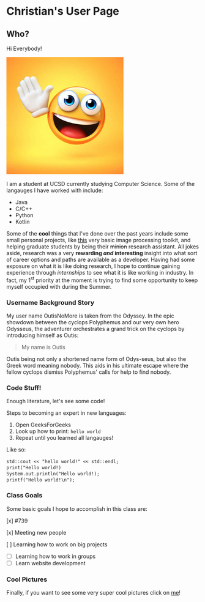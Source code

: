 # Christian's User Page

## Who?
Hi Everybody! 

![hello emoji](./pictures/hello%20emoji.jpg)

I am a student at UCSD currently studying Computer Science. Some of the langauges I have worked with include:

- Java
- C/C++
- Python
- Kotlin

Some of the **cool** things that I've done over the past years include some small personal projects, like [this](https://outisnomore.github.io/image-processing) very basic image processing toolkit, and helping graduate students by being their ~~minion~~ research assistant. All jokes aside, research was a very **rewarding _and_ interesting** insight into what sort of career options and paths are available as a developer. Having had some exposure on what it is like doing research, I hope to continue gaining experience through *internships* to see what it is like working in industry. In fact, my 1<sup>st</sup> priority at the moment is trying to find some opportunity to keep myself occupied with during the Summer.

### Username Background Story

My user name OutisNoMore is taken from the Odyssey. In the epic showdown between the cyclops Polyphemus and our very own hero Odysseus, the adventurer orchestrates a grand trick on the cyclops by introducing himself as Outis: 

> My name is Outis

Outis being not only a shortened name form of Odys-seus, but also the Greek word meaning nobody. This aids in his ultimate escape where the fellow cyclops dismiss Polyphemus' calls for help to find nobody. 

### Code Stuff!

Enough literature, let's see some code!

Steps to becoming an expert in new languages:

1. Open GeeksForGeeks
2. Look up how to print: `hello world`
3. Repeat until you learned all langauges!

Like so:

```
std::cout << "hello world!" << std::endl;
print("Hello world!)
System.out.println("Hello world!);
printf("Hello world!\n");
```

### Class Goals

Some basic goals I hope to accomplish in this class are:



[x] #739

[x] Meeting new people

 [ ] Learning how to work on big projects
 
- [ ] Learning how to work in groups
- [ ] Learn website development

### Cool Pictures

Finally, if you want to see some very super cool pictures click on [me](./screenshots/screenshots.md)!
